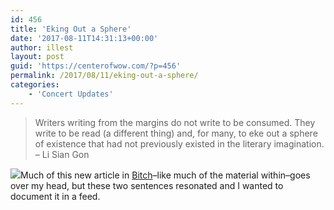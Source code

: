 ```yaml
---
id: 456
title: 'Eking Out a Sphere'
date: '2017-08-11T14:31:13+00:00'
author: illest
layout: post
guid: 'https://centerofwow.com/?p=456'
permalink: /2017/08/11/eking-out-a-sphere/
categories:
    - 'Concert Updates'
---
```


> Writers writing from the margins do not write to be consumed. They write to be read (a different thing) and, for many, to eke out a sphere of existence that had not previously existed in the literary imagination. – Li Sian Gon

[![](https://centerofwow.com/LIVE/wp-content/uploads/2017/08/keyboard-300x300.jpg)](https://giggleoutloud.com/wp-content/uploads/2017/08/keyboard.jpg)Much of this new article in [Bitch](https://www.bitchmedia.org/article/degrees-wokeness/race-and-otherness-jane-eyre)–like much of the material within–goes over my head, but these two sentences resonated and I wanted to document it in a feed.